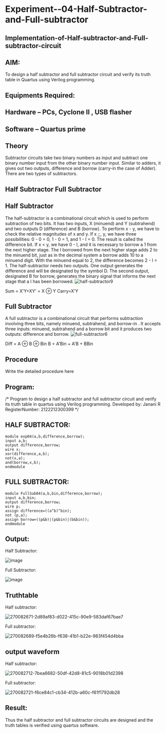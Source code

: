 # Experiment--04-Half-Subtractor-and-Full-subtractor
## Implementation-of-Half-subtractor-and-Full-subtractor-circuit
## AIM:
To design a half subtractor and full subtractor circuit and verify its truth table in Quartus using Verilog programming.

## Equipments Required:
## Hardware – PCs, Cyclone II , USB flasher
## Software – Quartus prime
## Theory
Subtractor circuits take two binary numbers as input and subtract one binary number input from the other binary number input. Similar to adders, it gives out two outputs, difference and borrow (carry-in the case of Adder). There are two types of subtractors.

## Half Subtractor Full Subtractor
## Half Subtractor
The half-subtractor is a combinational circuit which is used to perform subtraction of two bits. It has two inputs, X (minuend) and Y (subtrahend) and two outputs D (difference) and B (borrow). To perform x - y, we have to check the relative magnitudes of x and y. If x ;;, y, we have three possibilities: 0 - 0 = 0, 1 - 0 = 1, and 1 - I = 0. The result is called the difference bit. If x < y, we have 0 - I, and it is necessary to borrow a 1 from the next higher stage. The I borrowed from the next higher stage adds 2 to the minuend bit, just as in the decimal system a borrow adds 10 to a minuend digit. With the minuend equal to 2, the difference becomes 2 - I = 1. The half-subtractor needs two outputs. One output generates the difference and will be designated by the symbol D. The second output, designated B for borrow, generates the binary signal that informs the next stage that a I has been borrowed.
![half-subtractor9](https://user-images.githubusercontent.com/36288975/166112538-58c3bc7c-ee5d-4e6a-ac8d-8e8328efe27a.png)


Sum = X'Y+XY' = X ⊕ Y
Carry=X'Y

## Full Subtractor
A full subtractor is a combinational circuit that performs subtraction involving three bits, namely minuend, subtrahend, and borrow-in . It accepts three inputs: minuend, subtrahend and a borrow bit and it produces two outputs: difference and borrow. 
![full-subtractor6](https://user-images.githubusercontent.com/36288975/166112541-24c68359-3de8-4674-ae22-8272ffc385ed.png)


Diff = A ⊕ B ⊕ Bin B = A'Bin + A'B + BBin

## Procedure



Write the detailed procedure here 


## Program:
/*
Program to design a half subtractor and full subtractor circuit and verify its truth table in quartus using Verilog programming.
Developed by: Janani R
RegisterNumber:  2122212300399
*/
## HALF SUBTRACTOR:
```
module exp04(a,b,difference,borrow);
input a,b;
output difference,borrow;
wire x;
xor(difference,a,b);
not(x,a);
and(borrow,x,b);
endmodule
```
## FULL SUBTRACTOR:

```
module FullSub04(a,b,bin,difference,borrow);
input a,b,bin;
output difference,borrow;
wire p;
assign difference=((a^b)^bin);
not (p,a);
assign borrow=((p&b)|(p&bin)|(b&bin));
endmodule
```

## Output:

Half Subtractor:

![image](https://github.com/Janani-2003/Experiment--03-Half-Subtractor-and-Full-subtractor/assets/94288340/48c2cef2-e711-49bd-aa3b-1438aea930ad)

Full Subtractor:

![image](https://github.com/Janani-2003/Experiment--03-Half-Subtractor-and-Full-subtractor/assets/94288340/41640ea2-b4c7-4373-b004-1bc1f158ebe6)

## Truthtable

Half subtractor:

![270082671-2d89af83-d022-415c-90e9-583daf67bae7](https://github.com/Janani-2003/Experiment--03-Half-Subtractor-and-Full-subtractor/assets/94288340/1e2db12c-5864-4cc5-9071-ce0983cbf722)

Full subtractor:

![270082689-f5e4b26b-f638-41b1-b22e-983f454d4bba](https://github.com/Janani-2003/Experiment--03-Half-Subtractor-and-Full-subtractor/assets/94288340/32b0915e-a3bf-4af1-bd6c-0a954b754dd1)

## output waveform

Half subtractor:

![270082712-7bea6682-50df-42d8-81c5-9018b01d2398](https://github.com/Janani-2003/Experiment--03-Half-Subtractor-and-Full-subtractor/assets/94288340/a4052fca-6b36-456d-8c74-96df5549710b)

Full subtractor:

![270082721-f6ce84c1-cb34-412b-a60c-f61f1792db28](https://github.com/Janani-2003/Experiment--03-Half-Subtractor-and-Full-subtractor/assets/94288340/f5097db4-fe77-4f44-a35f-335d6eb9bdcb)


## Result:
Thus the half subtractor and full subtractor circuits are designed and the truth tables is verified using quartus software.
